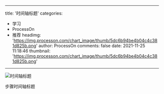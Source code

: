 
---
title: '时间轴标题'
categories: 
 - 学习
 - ProcessOn
 - 推荐
headimg: 'https://img.processon.com/chart_image/thumb/5dc6b94be4b04c4c381d825b.png'
author: ProcessOn
comments: false
date: 2021-11-25 11:18:46
thumbnail: 'https://img.processon.com/chart_image/thumb/5dc6b94be4b04c4c381d825b.png'
---

<div>   
<img class="thumb" alt="时间轴标题" src="https://img.processon.com/chart_image/thumb/5dc6b94be4b04c4c381d825b.png" referrerpolicy="no-referrer">
<p>步骤时间轴标题</p>  
</div>
            